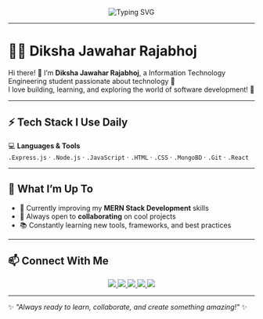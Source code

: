<p align="center">
  <img src="https://readme-typing-svg.herokuapp.com?font=Fira+Code&size=25&pause=1000&color=8A2BE2&center=true&vCenter=true&width=550&lines=Hello,+Everyone+%F0%9F%98%8E;My+name+is+Diksha;Welcome+to+my+GitHub+Profile!" alt="Typing SVG" />
</p>

---

# 👨‍💻 Diksha Jawahar Rajabhoj

Hi there! 👋 I’m **Diksha Jawahar Rajabhoj**, a Information Technology Engineering student passionate about technology 🤖  
I love building, learning, and exploring the world of software development! 🚀  

---

## ⚡ Tech Stack I Use Daily
💻 **Languages & Tools**  
`.Express.js` · `.Node.js` · `.JavaScript` · `.HTML` · `.CSS` · `.MongoBD` · `.Git` · `.React`

---

## 🌱 What I’m Up To
- 🔭 Currently improving my **MERN Stack Development** skills  
- 🤝 Always open to **collaborating** on cool projects  
- 📚 Constantly learning new tools, frameworks, and best practices  

---

## 📫 Connect With Me
<p align="center">
  <a href="https://linkedin.com/in/diksharajabhoj">
    <img src="https://img.shields.io/badge/LinkedIn-0077B5?style=for-the-badge&logo=linkedin&logoColor=white" />
  </a>
  <a href="mailto:youremail@gmail.com">
    <img src="https://img.shields.io/badge/Gmail-D14836?style=for-the-badge&logo=gmail&logoColor=white" />
  </a>
  <a href="https://instagram.com/username">
    <img src="https://img.shields.io/badge/Instagram-E4405F?style=for-the-badge&logo=instagram&logoColor=white" />
  </a>
  <a href="https://discord.gg/xxxx">
    <img src="https://img.shields.io/badge/Discord-5865F2?style=for-the-badge&logo=discord&logoColor=white" />
  </a>
  <a href="https://portfolio-link.com">
    <img src="https://img.shields.io/badge/Adobe%20Portfolio-FF0000?style=for-the-badge&logo=adobe&logoColor=white" />
  </a>
</p>

---

✨ *"Always ready to learn, collaborate, and create something amazing!"* ✨
